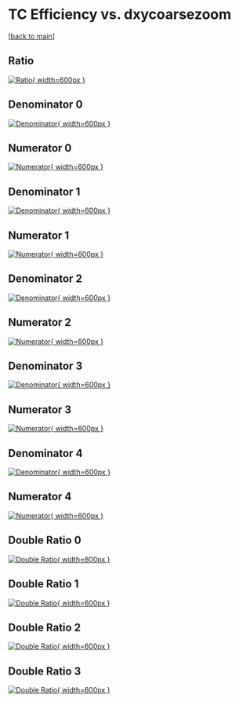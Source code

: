 # TC Efficiency vs. dxycoarsezoom

[[back to main](./)]



## Ratio

[![Ratio](../mtv/var/TC_vtr_11_-1_eff_dxycoarsezoom.png){ width=600px }](../mtv/var/TC_vtr_11_-1_eff_dxycoarsezoom.pdf)

## Denominator 0

[![Denominator](../mtv/den/TC_vtr_11_-1_eff_dxycoarsezoom_den0.png){ width=600px }](../mtv/den/TC_vtr_11_-1_eff_dxycoarsezoom_den0.pdf)

## Numerator 0

[![Numerator](../mtv/num/TC_vtr_11_-1_eff_dxycoarsezoom_num0.png){ width=600px }](../mtv/num/TC_vtr_11_-1_eff_dxycoarsezoom_num0.pdf)

## Denominator 1

[![Denominator](../mtv/den/TC_vtr_11_-1_eff_dxycoarsezoom_den1.png){ width=600px }](../mtv/den/TC_vtr_11_-1_eff_dxycoarsezoom_den1.pdf)

## Numerator 1

[![Numerator](../mtv/num/TC_vtr_11_-1_eff_dxycoarsezoom_num1.png){ width=600px }](../mtv/num/TC_vtr_11_-1_eff_dxycoarsezoom_num1.pdf)

## Denominator 2

[![Denominator](../mtv/den/TC_vtr_11_-1_eff_dxycoarsezoom_den2.png){ width=600px }](../mtv/den/TC_vtr_11_-1_eff_dxycoarsezoom_den2.pdf)

## Numerator 2

[![Numerator](../mtv/num/TC_vtr_11_-1_eff_dxycoarsezoom_num2.png){ width=600px }](../mtv/num/TC_vtr_11_-1_eff_dxycoarsezoom_num2.pdf)

## Denominator 3

[![Denominator](../mtv/den/TC_vtr_11_-1_eff_dxycoarsezoom_den3.png){ width=600px }](../mtv/den/TC_vtr_11_-1_eff_dxycoarsezoom_den3.pdf)

## Numerator 3

[![Numerator](../mtv/num/TC_vtr_11_-1_eff_dxycoarsezoom_num3.png){ width=600px }](../mtv/num/TC_vtr_11_-1_eff_dxycoarsezoom_num3.pdf)

## Denominator 4

[![Denominator](../mtv/den/TC_vtr_11_-1_eff_dxycoarsezoom_den4.png){ width=600px }](../mtv/den/TC_vtr_11_-1_eff_dxycoarsezoom_den4.pdf)

## Numerator 4

[![Numerator](../mtv/num/TC_vtr_11_-1_eff_dxycoarsezoom_num4.png){ width=600px }](../mtv/num/TC_vtr_11_-1_eff_dxycoarsezoom_num4.pdf)

## Double Ratio 0

[![Double Ratio](../mtv/ratio/TC_vtr_11_-1_eff_dxycoarsezoom_ratio0.png){ width=600px }](../mtv/ratio/TC_vtr_11_-1_eff_dxycoarsezoom_ratio0.pdf)

## Double Ratio 1

[![Double Ratio](../mtv/ratio/TC_vtr_11_-1_eff_dxycoarsezoom_ratio1.png){ width=600px }](../mtv/ratio/TC_vtr_11_-1_eff_dxycoarsezoom_ratio1.pdf)

## Double Ratio 2

[![Double Ratio](../mtv/ratio/TC_vtr_11_-1_eff_dxycoarsezoom_ratio2.png){ width=600px }](../mtv/ratio/TC_vtr_11_-1_eff_dxycoarsezoom_ratio2.pdf)

## Double Ratio 3

[![Double Ratio](../mtv/ratio/TC_vtr_11_-1_eff_dxycoarsezoom_ratio3.png){ width=600px }](../mtv/ratio/TC_vtr_11_-1_eff_dxycoarsezoom_ratio3.pdf)


